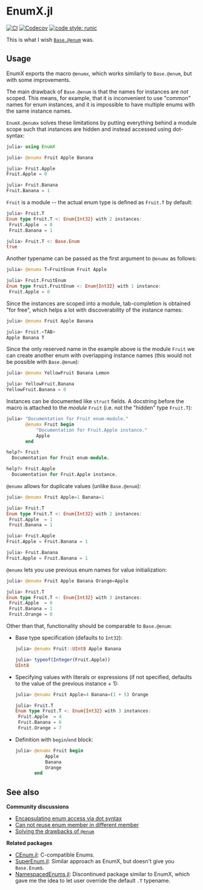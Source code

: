 # EnumX.jl

[![CI](https://github.com/fredrikekre/EnumX.jl/actions/workflows/CI.yml/badge.svg?branch=master&event=push)](https://github.com/fredrikekre/EnumX.jl/actions/workflows/CI.yml)
[![Codecov](https://codecov.io/gh/fredrikekre/EnumX.jl/branch/master/graph/badge.svg?token=K7C8OASVZR)](https://codecov.io/gh/fredrikekre/EnumX.jl)
[![code style: runic](https://img.shields.io/badge/code_style-%E1%9A%B1%E1%9A%A2%E1%9A%BE%E1%9B%81%E1%9A%B2-black)](https://github.com/fredrikekre/Runic.jl)

This is what I wish
[`Base.@enum`](https://docs.julialang.org/en/v1/base/base/#Base.Enums.@enum) was.

## Usage

EnumX exports the macro `@enumx`, which works similarly to `Base.@enum`, but with
some improvements.

The main drawback of `Base.@enum` is that the names for instances
are *not* scoped. This means, for example, that it is inconvenient to use "common" names
for enum instances, and it is impossible to have multiple enums with the same instance
names.

`EnumX.@enumx` solves these limitations by putting everything behind a module scope such
that instances are hidden and instead accessed using dot-syntax:

```julia
julia> using EnumX

julia> @enumx Fruit Apple Banana

julia> Fruit.Apple
Fruit.Apple = 0

julia> Fruit.Banana
Fruit.Banana = 1
```

`Fruit` is a module -- the actual enum type is defined as `Fruit.T` by default:

```julia
julia> Fruit.T
Enum type Fruit.T <: Enum{Int32} with 2 instances:
 Fruit.Apple  = 0
 Fruit.Banana = 1

julia> Fruit.T <: Base.Enum
true
```

Another typename can be passed as the first argument to `@enumx` as follows:

```julia
julia> @enumx T=FruitEnum Fruit Apple

julia> Fruit.FruitEnum
Enum type Fruit.FruitEnum <: Enum{Int32} with 1 instance:
 Fruit.Apple = 0
```

Since the instances are scoped into a module, tab-completion is obtained "for free",
which helps a lot with discoverability of the instance names:

```julia
julia> @enumx Fruit Apple Banana

julia> Fruit.<TAB>
Apple Banana T
```

Since the only reserved name in the example above is the module `Fruit` we can create
another enum with overlapping instance names (this would not be possible with `Base.@enum`):

```julia
julia> @enumx YellowFruit Banana Lemon

julia> YellowFruit.Banana
YellowFruit.Banana = 0
```

Instances can be documented like `struct` fields. A docstring before the macro is
attached to the *module* `Fruit` (i.e. not the "hidden" type `Fruit.T`):

```julia
julia> "Documentation for Fruit enum-module."
       @enumx Fruit begin
           "Documentation for Fruit.Apple instance."
           Apple
       end

help?> Fruit
  Documentation for Fruit enum-module.

help?> Fruit.Apple
  Documentation for Fruit.Apple instance.
```

`@enumx` allows for duplicate values (unlike `Base.@enum`):

```julia
julia> @enumx Fruit Apple=1 Banana=1

julia> Fruit.T
Enum type Fruit.T <: Enum{Int32} with 2 instances:
 Fruit.Apple  = 1
 Fruit.Banana = 1

julia> Fruit.Apple
Fruit.Apple = Fruit.Banana = 1

julia> Fruit.Banana
Fruit.Apple = Fruit.Banana = 1
```

`@enumx` lets you use previous enum names for value initialization:

```julia
julia> @enumx Fruit Apple Banana Orange=Apple

julia> Fruit.T
Enum type Fruit.T <: Enum{Int32} with 3 instances:
 Fruit.Apple  = 0
 Fruit.Banana = 1
 Fruit.Orange = 0
```

Other than that, functionality should be comparable to `Base.@enum`:

 - Base type specification (defaults to `Int32`):
   ```julia
   julia> @enumx Fruit::UInt8 Apple Banana

   julia> typeof(Integer(Fruit.Apple))
   UInt8
   ```

 - Specifying values with literals or expressions (if not specified, defaults to the value
   of the previous instance + 1):
   ```julia
   julia> @enumx Fruit Apple=4 Banana=(1 + 5) Orange

   julia> Fruit.T
   Enum type Fruit.T <: Enum{Int32} with 3 instances:
    Fruit.Apple  = 4
    Fruit.Banana = 6
    Fruit.Orange = 7
   ```

 - Definition with `begin`/`end` block:
   ```julia
   julia> @enumx Fruit begin
              Apple
              Banana
              Orange
          end
   ```

## See also

**Community discussions**
 - [Encapsulating enum access via dot syntax](https://discourse.julialang.org/t/encapsulating-enum-access-via-dot-syntax/11785)
 - [Can not reuse enum member in different member](https://discourse.julialang.org/t/cannot-reuse-enum-member-in-different-enum/21342)
 - [Solving the drawbacks of `@enum`](https://discourse.julialang.org/t/solving-the-drawbacks-of-enum/74506)

**Related packages**
 - [CEnum.jl](https://github.com/JuliaInterop/CEnum.jl): C-compatible Enums.
 - [SuperEnum.jl](https://github.com/kindlychung/SuperEnum.jl): Similar approach as EnumX,
   but doesn't give you `Base.Enum`s.
 - [NamespacedEnums.jl](https://github.com/christopher-dG/NamespacedEnums.jl): Discontinued
   package similar to EnumX, which gave me the idea to let user override the default `.T`
   typename.
